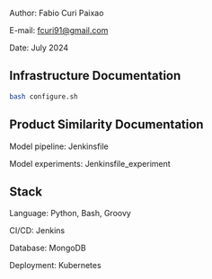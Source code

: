 Author: Fabio Curi Paixao 

E-mail: fcuri91@gmail.com

Date: July 2024

## Infrastructure Documentation

```bash
bash configure.sh
```

## Product Similarity Documentation

Model pipeline: Jenkinsfile

Model experiments: Jenkinsfile_experiment

## Stack

Language: Python, Bash, Groovy

CI/CD: Jenkins

Database: MongoDB

Deployment: Kubernetes
